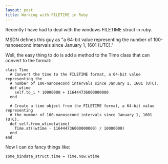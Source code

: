 ```yaml
---
layout: post
title: Working with FILETIME in Ruby
---
```


Recently I have had to deal with the windows FILETIME struct in ruby. 

MSDN defines this guy as "a 64-bit value representing the number of 100-nanosecond intervals since January 1, 1601 (UTC)."

Well, the easy thing to do is add a method to the Time class that can convert to the format:


    class Time
      # Convert the time to the FILETIME format, a 64-bit value representing the
      # number of 100-nanosecond intervals since January 1, 1601 (UTC).
      def wtime
        self.to_i * 10000000 + 116444736000000000
      end

      # Create a time object from the FILETIME format, a 64-bit value representing
      # the number of 100-nanosecond intervals since January 1, 1601 (UTC).
      def self.from_wtime(wtime)
        Time.at((wtime - 116444736000000000) / 10000000)
      end
    end

Now I can do fancy things like:

    some_bindata_struct.time = Time.now.wtime
